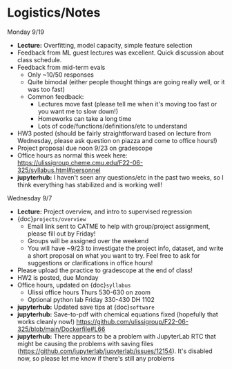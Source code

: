 # Logistics/Notes
Monday 9/19
* **Lecture:** Overfitting, model capacity, simple feature selection
* Feedback from ML guest lectures was excellent. Quick discussion about class schedule. 
* Feedback from mid-term evals
    * Only ~10/50 responses
    * Quite bimodal (either people thought things are going really well, or it was too fast)
    * Common feedback:
        * Lectures move fast (please tell me when it's moving too fast or you want me to slow down!)
        * Homeworks can take a long time
        * Lots of code/functions/definitions/etc to understand
* HW3 posted (should be fairly straightforward based on lecture from Wednesday, please ask question on piazza and come to office hours!)
* Project proposal due noon 9/23 on gradescope
* Office hours as normal this week here: https://ulissigroup.cheme.cmu.edu/F22-06-325/syllabus.html#personnel
* **jupyterhub:** I haven't seen any questions/etc in the past two weeks, so I think everything has stabilized and is working well!

Wednesday 9/7
* **Lecture:** Project overview, and intro to supervised regression
*  {doc}`projects/overview`
    * Email link sent to CATME to help with group/project assignment, please fill out by Friday!
    * Groups will be assigned over the weekend
    * You will have ~9/23 to investigate the project info, dataset, and write a short proposal on what you want to try. Feel free to ask for suggestions or clarifications in office hours!
* Please upload the practice to gradescope at the end of class!
* HW2 is posted, due Monday
* Office hours, updated on {doc}`syllabus`
    * Ulissi office hours Thurs 530-630 on zoom
    * Optional python lab Friday 330-430 DH 1102
* **jupyterhub:** Updated save tips at {doc}`software`
* **jupyterhub:** Save-to-pdf with chemical equations fixed (hopefully that works cleanly now!) https://github.com/ulissigroup/F22-06-325/blob/main/Dockerfile#L66
* **jupyterhub:** There appears to be a problem with JupyterLab RTC that might be causing the problems with saving files (https://github.com/jupyterlab/jupyterlab/issues/12154). It's disabled now, so please let me know if there's still any problems
